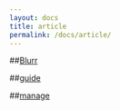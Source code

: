 ```yaml
---
layout: docs
title: article
permalink: /docs/article/
---
```



##[Blurr][] 

##[guide][]

##[manage][]

[Blurr]: /docs/blurr/first_page/
[guide]: /docs/guide/guide/
[manage]: /docs/manage/write_doc/
